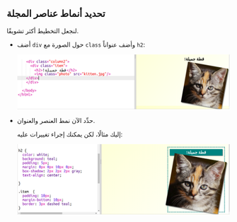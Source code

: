 ## تحديد أنماط عناصر المجلة

لنجعل التخطيط أكثر تشويقًا.

+ أضف `div` حول الصورة مع `class` وأضف عنواناً `h2`:
    
    ![لقطة الشاشة](images/magazine-item.png)

+ حدِّد الآن نمط العنصر والعنوان.
    
    إليك مثالًا، لكن يمكنك إجراء تغييرات عليه:
    
    ![لقطة الشاشة](images/magazine-item-style.png)
